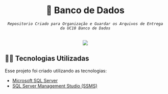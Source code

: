 

<h1 align="center">📖 Banco de Dados</h1>

 <div align="center">

   <cite align="center">`Repositorio Criado para Organização e Guardar os Arquivos de Entrega da UC10 Banco de Dados`</cite>

</div>

<br/>

<div align='center'>
  
<img align="center" src='https://img.shields.io/badge/Microsoft_SQL_Server-CC2927?style=for-the-badge&logo=microsoft-sql-server&logoColor=white'>

</div>

## 👨‍💻️ Tecnologias Utilizadas
Esse projeto foi criado utilizando as tecnologias:
- [Microsoft SQL Server](https://www.microsoft.com/pt-br/sql-server/sql-server-downloads)
- [SQL Server Management Studio (SSMS)](https://docs.microsoft.com/pt-br/sql/ssms/download-sql-server-management-studio-ssms?view=sql-server-ver15)





